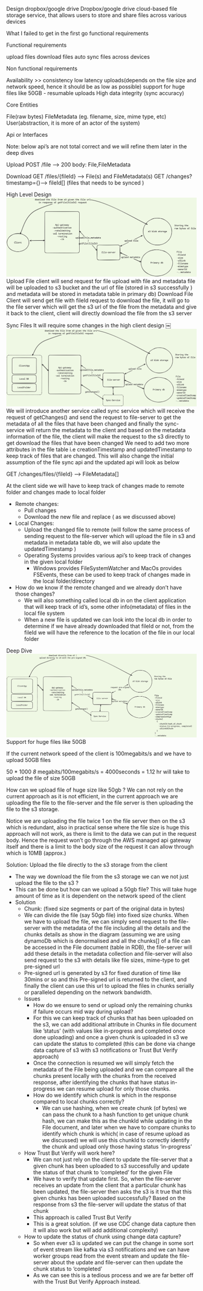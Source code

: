 Design dropbox/google drive
Dropbox/google drive
cloud-based file storage service, that allows users to store and share files across various devices

What I failed to get in the first go
functional requirements

Functional requirements

upload files
download files
auto sync files across devices

Non functional requirements

Availability >> consistency
low latency uploads(depends on the file size and network speed, hence it should be as low as possible)
support for huge files like 50GB
	- resumable uploads
High data integrity (sync accuracy)


Core Entities

File(raw bytes)
FileMetadata (eg. filename, size, mime type, etc)
User(abstraction, it is more of an actor of the system)


Api or Interfaces

Note: below api’s are not total correct and we will refine them later in the deep dives

Upload
POST /file —> 200
body: File,FileMetadata

Download
GET /files/{fileId} —> File(s) and FileMetadata(s)
GET /changes?timestamp={}—> fileId[] (files that needs to be synced )

High Level Design
![high-level](<Pasted Graphic.png>)
Upload File
client will send request for file upload with file and metadata file will be uploaded to s3 bucket and the url of file (stored in s3 successfully ) and metadata will be stored in metadata table in primary db)
Download File
Client will send get file with fileId request to download the file, it will go to the file server which will get the s3 url of the file from the metadata and give it back to the client, client will directly download the file from the s3 server

Sync Files
It will require some changes in the high client design
￼![deep-dive](<Pasted Graphic 3.png>)
We will introduce another service called sync service which will receive the request of getChanges() and send the request to file-server to get the metadata of all the files that have been changed and finally the sync-service will return the metadata to the client and based on the metadata information of the file, the client will make the request to the s3 directly to get download the files that have been changed
We need to add two more attributes in the file table i.e creationTimestamp and updatedTimestamp to keep track of files that are changed.
This will also change the initial assumption of the file sync api and the updated api will look as below

GET /changes/files/{fileId} —> FileMetadata[]

At the client side we will have to keep track of changes made to remote folder and changes made to local folder

- Remote changes:
    - Pull changes
    - Download the new file and replace ( as we discussed above)
- Local Changes:
    - Upload the changed file to remote (will follow the same process of sending request to the file-server which will upload the file in s3 and metadata in metadata table db, we will also update the updatedTimestamp )
    - Operating Systems provides various api’s to keep track of changes in the given local folder
        - Windows provides FileSystemWatcher and MacOs provides FSEvents, these can be used to keep track of changes made in the local folder/directory
- How do we know if the remote changed and we already don’t have those changes?
    - We will also something called local db in on the client application that will keep track of id’s, some other info(metadata) of files in the local file system
    - When a new file is updated we can look into the local db in order to determine if we have already downloaded that fileId or not, from the fileId we will have the reference to the location of the file in our local folder

Deep Dive
![deep-dive](image.png)
Support for huge files like 50GB

If the current network speed of the client is 100megabits/s and we have to upload 50GB files

50 * 1000 *8* megabits/100megabits/s = 4000seconds = 1.12 hr will take to upload the file of size 50GB

How can we upload file of huge size like 50gb ?
We can not rely on the current approach as it is not efficient, in the current approach we are uploading the file to the file-server and the file server is then uploading the file to the s3 storage.

Notice we are uploading the file twice 1 on the file server then on the s3 which is redundant, also in practical sense where the file size is huge this approach will not work, as there is limit to the data we can put in the request body. Hence the request won’t go through the AWS managed api gateway itself and there is a limit to the body size of the request it can allow through which is 10MB (approx.)

Solution:
Upload the file directly to the s3 storage from the client
- The way we download the file from the s3 storage we can we not just upload the file to the s3  ?
- This can be done but how can we upload a 50gb file? This will take huge amount of time as it is dependent on the network speed of the client
- Solution
    - Chunk: (fixed size segments or part of the original data in bytes)
    - We can divide the file (say 50gb file) into fixed size chunks. When we have to upload the file, we can simply send request to the file-server with the metadata of the file including all the details and the chunks details as show in the diagram (assuming we are using dynamoDb which is denormalised and all the chunks[] of a file can be accessed in the File document (table in RDB), the file-server will add these details in the metadata collection and file-server will also send request to the s3 with details like file sizes, mime-type to get pre-signed url
    - Pre-signed url is generated by s3 for fixed duration of time like 30mins or so and this Pre-signed url is returned to the client, and finally the client can use this url to upload the files in chunks serially or paralleled depending on the network bandwidth.
    -  Issues
        - How do we ensure to send or upload only the remaining chunks if failure occurs mid way during upload?
        - For this we can keep track of chunks that has been uploaded on the s3, we can add additional attribute in Chunks  in file document like ’status’ (with values like in-progress and completed once done uploading) and once a given chunk is uploaded in s3 we can update the status to completed (this can be done via change data capture of s3 with s3 notifications or Trust But Verify approach)
        - Once the connection is resumed we will simply fetch the metadata of the File being uploaded and we can compare all the chunks present locally with the chunks from the received response, after identifying the chunks that have status in-progress we can resume upload for only those chunks.
        - How do we identify which chunk is which in the response compared to local chunks correctly?
            - We can use hashing, when we create chunk (of bytes) we can pass the chunk to a hash function to get unique chunk hash, we can make this as the chunkId while updating in the File document, and later when we have to compare chunks to identify which chunk is which( in case of resume upload as we discussed) we will use this chunkId to correctly identify the chunk and upload only those having status ‘in-progress’
    - How Trust But Verify will work here?
        - We can not just rely on the client to update the file-server that a given chunk has been uploaded to s3 successfully and update the status of that chunk to ‘completed’  for the given File
        - We have to verify that update first. So, when the file-server receives an update from the client that a particular chunk has been updated, the file-server then asks the s3 is it true that this given chunks has been uploaded successfully? Based on the response from s3 the file-server will update the status of that chunk
        - This approach is called Trust But Verify 
        - This is a great solution. (if we use CDC change data capture then it will also work but will add additional complexity)
    - How to update the status of chunk using change data capture?
        - So when ever s3 is updated we can put the change in some sort of event stream like kafka  via s3 notifications and we can have  worker groups read from the event stream and update the file-server about the update and file-server can then update the chunk status to ‘completed’
        - As we can see this is a tedious process and we are far better off with the Trust But Verify Approach instead.

